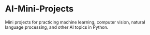 # AI-Mini-Projects
Mini projects for practicing machine learning, computer vision, natural language processing, and other AI topics in Python.
